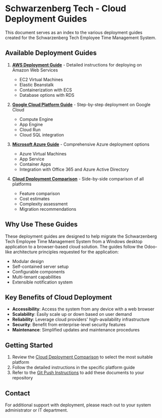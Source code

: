 # Schwarzenberg Tech - Cloud Deployment Guides

This document serves as an index to the various deployment guides created for the Schwarzenberg Tech Employee Time Management System.

## Available Deployment Guides

1. [**AWS Deployment Guide**](AWS-DEPLOYMENT.md) - Detailed instructions for deploying on Amazon Web Services
   - EC2 Virtual Machines
   - Elastic Beanstalk
   - Containerization with ECS
   - Database options with RDS

2. [**Google Cloud Platform Guide**](GCP-DEPLOYMENT.md) - Step-by-step deployment on Google Cloud
   - Compute Engine
   - App Engine
   - Cloud Run
   - Cloud SQL integration

3. [**Microsoft Azure Guide**](AZURE-DEPLOYMENT.md) - Comprehensive Azure deployment options
   - Azure Virtual Machines
   - App Service
   - Container Apps
   - Integration with Office 365 and Azure Active Directory

4. [**Cloud Deployment Comparison**](CLOUD-DEPLOYMENT-COMPARISON.md) - Side-by-side comparison of all platforms
   - Feature comparison
   - Cost estimates
   - Complexity assessment
   - Migration recommendations

## Why Use These Guides

These deployment guides are designed to help migrate the Schwarzenberg Tech Employee Time Management System from a Windows desktop application to a browser-based cloud solution. The guides follow the Odoo-like architecture principles requested for the application:

- Modular design
- Self-contained server setup
- Configurable components
- Multi-tenant capabilities
- Extensible notification system

## Key Benefits of Cloud Deployment

- **Accessibility**: Access the system from any device with a web browser
- **Scalability**: Easily scale up or down based on user demand
- **Reliability**: Leverage cloud providers' high-availability infrastructure
- **Security**: Benefit from enterprise-level security features
- **Maintenance**: Simplified updates and maintenance procedures

## Getting Started

1. Review the [Cloud Deployment Comparison](CLOUD-DEPLOYMENT-COMPARISON.md) to select the most suitable platform
2. Follow the detailed instructions in the specific platform guide
3. Refer to the [Git Push Instructions](GIT-PUSH-INSTRUCTIONS.md) to add these documents to your repository

## Contact

For additional support with deployment, please reach out to your system administrator or IT department.